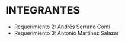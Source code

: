 # INTEGRANTES
<!-- aqui van los nombres de los integrantes -->

* Requerimiento 2: Andrés Serrano Conti
* Requerimiento 3: Antonio Martínez Salazar
